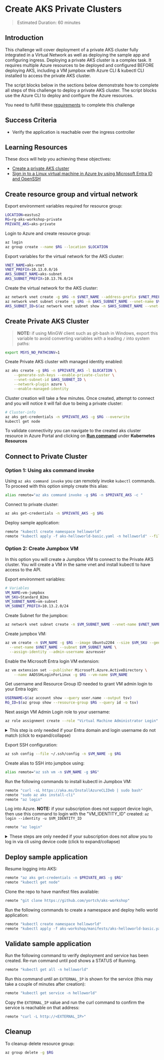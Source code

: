 # Create AKS Private Clusters

> Estimated Duration: 60 minutes

## Introduction

This challenge will cover deployment of a private AKS cluster fully integrated in a Virtual Network as well as deploying the sample app and configuring ingress. Deploying a private AKS cluster is a complex task. It requires multiple Azure resources to be deployed and configured BEFORE deploying AKS, including a VM jumpbox with Azure CLI & kubectl CLI installed to access the private AKS cluster.

The script blocks below in the sections below demonstrate how to complete all steps of this challenge to deploy a private AKS cluster. The script blocks use the Azure CLI to deploy and configure the Azure resources.

You need to fulfill these [requirements](environment-setup.md) to complete this challenge

## Success Criteria

- Verify the application is reachable over the ingress controller

## Learning Resources

These docs will help you achieving these objectives:

- [Create a private AKS cluster](https://learn.microsoft.com/en-us/azure/aks/private-clusters)
- [Sign in to a Linux virtual machine in Azure by using Microsoft Entra ID and OpenSSH](https://learn.microsoft.com/en-us/entra/identity/devices/howto-vm-sign-in-azure-ad-linux)

## Create resource group and virtual network

Export environment variables required for resource group:

```bash
LOCATION=eastus2
RG=rg-aks-workshop-private
PRIVATE_AKS=aks-private
```

Login to Azure and create resource group:

```bash
az login
az group create --name $RG --location $LOCATION
```

Export variables for the virtual network for the AKS cluster:

```bash
VNET_NAME=aks-vnet
VNET_PREFIX=10.13.0.0/16
AKS_SUBNET_NAME=aks-subnet
AKS_SUBNET_PREFIX=10.13.76.0/24
```

Create the virtual network for the AKS cluster:

```bash
az network vnet create -g $RG -n $VNET_NAME --address-prefix $VNET_PREFIX -l $LOCATION
az network vnet subnet create -g $RG -n $AKS_SUBNET_NAME --vnet-name $VNET_NAME --address-prefix $AKS_SUBNET_PREFIX
AKS_SUBNET_ID=$(az network vnet subnet show -n $AKS_SUBNET_NAME --vnet-name $VNET_NAME -g $RG --query id -o tsv)
```

## Create Private AKS Cluster

> **NOTE:** if using MinGW client such as git-bash in Windows, export this variable to avoid converting variables with a leading `/` into system paths:

```bash
export MSYS_NO_PATHCONV=1
```

Create Private AKS cluster with managed identity enabled:

```bash
az aks create -g $RG -n $PRIVATE_AKS -l $LOCATION \
    --generate-ssh-keys --enable-private-cluster \
    --vnet-subnet-id $AKS_SUBNET_ID \
    --network-plugin azure \
    --enable-managed-identity
```

Cluster creation will take a few minutes. Once created, attempt to connect and you will notice it will fail due to being a private cluster:

```bash
# Cluster-info
az aks get-credentials -n $PRIVATE_AKS -g $RG --overwrite
kubectl get node
```

To validate connectivity you can navigate to the created aks cluster resource in Azure Portal and clicking on [**Run command**](https://learn.microsoft.com/en-us/azure/aks/access-private-cluster?source=recommendations&tabs=azure-cli#run-commands-on-your-aks-cluster) under **Kubernetes Resources**

## Connect to Private Cluster

### Option 1: Using aks command invoke

Using `az aks command invoke` you can remotely invoke `kubectl` commands. To proceed with this option simply create this alias:

```bash
alias remote="az aks command invoke -g $RG -n $PRIVATE_AKS -c "
```

Connect to private cluster:

```bash
az aks get-credentials -n $PRIVATE_AKS -g $RG
```

Deploy sample application:

```bash
remote "kubectl create namespace helloworld"
remote "kubectl apply -f aks-helloworld-basic.yaml -n helloworld" --file manifests/aks-helloworld-basic.yaml
```

### Option 2: Create Jumpbox VM

In this option you will create a Jumpbox VM to connect to the Private AKS cluster. You will create a VM in the same vnet and install kubectl to have access to the API.

Export environment variables:

```bash
# Variables
VM_NAME=vm-jumpbox
VM_SKU=Standard_B2ms
VM_SUBNET_NAME=vm-subnet
VM_SUBNET_PREFIX=10.13.2.0/24
```

Create Subnet for the jumpbox:

```bash
az network vnet subnet create -n $VM_SUBNET_NAME --vnet-name $VNET_NAME -g "$RG" --address-prefixes $VM_SUBNET_PREFIX
```

Create jumpbox VM:

```bash
az vm create -n $VM_NAME -g $RG --image Ubuntu2204 --size $VM_SKU --generate-ssh-keys \
  --vnet-name $VNET_NAME --subnet $VM_SUBNET_NAME \
  --assign-identity --admin-username azureuser
```

Enable the Microsoft Entra login VM extension:

```bash
az vm extension set --publisher Microsoft.Azure.ActiveDirectory \
    --name AADSSHLoginForLinux -g $RG --vm-name $VM_NAME
```

Get username and Resource Group ID needed to grant VM admin login to your Entra login:

```bash
USERNAME=$(az account show --query user.name --output tsv)
RG_ID=$(az group show --resource-group $RG --query id -o tsv)
```

Next assign VM Admin Login role to your username:

```bash
az role assignment create --role "Virtual Machine Administrator Login" --assignee $USERNAME --scope $RG_ID
```

<details>
  <summary>This step is only needed if your Entra domain and login username do not match (click to expand/collapse)</summary>

1. Use this command to assign role to User ID:

    ```bash
    USERID=$(az ad user list --filter "mail eq '$USERNAME'" --query [0].id -o tsv)
    az role assignment create --role "Virtual Machine Administrator Login" \
    --assignee-object-id $USERID --scope $RG_ID
    ```

</details>

Export SSH configuration:

```bash
az ssh config --file ~/.ssh/config -n $VM_NAME -g $RG
```

Create alias to SSH into jumpbox using:

```bash
alias remote="az ssh vm -n $VM_NAME -g $RG"
```

Run the following commands to install kubectl in Jumpbox VM:

```bash
remote "curl -sL https://aka.ms/InstallAzureCLIDeb | sudo bash"
remote "sudo az aks install-cli"
remote "az login"
```

Log into Azure. **NOTE:** if your subscription does not support device login, then use this command to login with the "VM_IDENTITY_ID" created: `az login --identity -u $VM_IDENTITY_ID`

```bash
remote "az login"
```

<details>
  <summary>These steps are only needed if your subscription does not allow you to log in via cli using device code (click to expand/collapse)</summary>

1. Create managed identity and assign Contributor role to be able to login to Azure from jumpbox :

    ```bash
    VM_IDENTITY_NAME=${VM_NAME}-identity
    az identity create -g $RG -n $VM_IDENTITY_NAME
    az vm identity assign -n $VM_NAME -g $RG --identities $VM_IDENTITY_NAME
    VM_IDENTITY_PRINCIPALID=$(az identity show -n $VM_IDENTITY_NAME -g $RG --query principalId -o tsv)
    VM_IDENTITY_ID=$(az identity show -n $VM_IDENTITY_NAME -g $RG --query id -o tsv)
    az role assignment create --assignee $VM_IDENTITY_PRINCIPALID --role Contributor --scope $RG_ID
    ```

1. Assign "Kubernetes Cluster Admin" role to the new VM identity so that you can connect to the AKS cluster from the Jumbbox:

    ```bash
    AKS_ID=$(az aks show --resource-group $RG --name $PRIVATE_AKS --query id --output tsv)
    az role assignment create --assignee $VM_IDENTITY_PRINCIPALID --role "Azure Kubernetes Service RBAC Cluster Admin" --scope $AKS_ID
    ```

1. Output value of `VM_IDENTITY_ID` and copy it so that it can be pasted when connected to jumpbox

    ```bash
    echo $VM_IDENTITY_ID
    ```

1. Log into Azure using the `VM_IDENTITY_ID` created: 

    ```bash
    remote "az login --identity -u $VM_IDENTITY_ID"
    ```
</details>

## Deploy sample application

Resume logging into AKS:

```bash
remote "az aks get-credentials -n $PRIVATE_AKS -g $RG"
remote "kubectl get node"
```

Clone the repo to have manifest files available:

```bash
remote "git clone https://github.com/yortch/aks-workshop"
```

Run the following commands to create a namespace and deploy hello world application:

```bash
remote "kubectl create namespace helloworld"
remote "kubectl apply -f aks-workshop/manifests/aks-helloworld-basic.yaml -n helloworld"
```

## Validate sample application

Run the following command to verify deployment and service has been created. Re-run command until pod shows a STATUS of Running.

```bash
remote "kubectl get all -n helloworld"
```

Run this command until an `EXTERNAL_IP` is shown for the service (this may take a couple of minutes after creation):

```bash
remote "kubectl get service -n helloworld"
```

Copy the `EXTERNAL_IP` value and run the curl command to confirm the service is reachable on that address:

```bash
remote "curl -L http://<EXTERNAL_IP>"
```

## Cleanup

To cleanup delete resource group:

```bash
az group delete -g $RG
```
